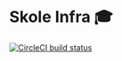 # Skole Infra 🎓

[![CircleCI build status](https://circleci.com/gh/ruohola/skole-infra.svg?style=shield&circle-token=65be2aa7b4463ad4457303b399248b280092cda0)](https://circleci.com/gh/ruohola/skole-infra)
